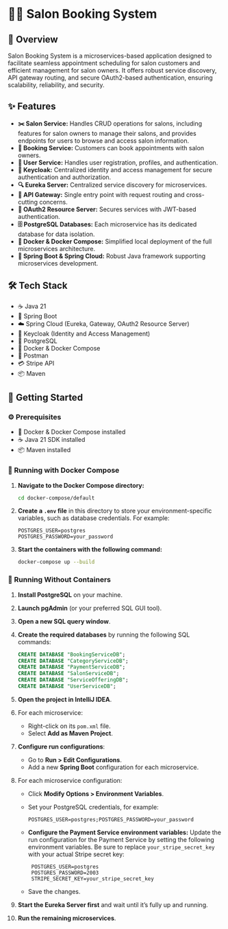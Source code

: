 # 💇‍♀️ Salon Booking System

## 📖 Overview

Salon Booking System is a microservices-based application designed to facilitate seamless appointment scheduling for salon customers and efficient management for salon owners. It offers robust service discovery, API gateway routing, and secure OAuth2-based authentication, ensuring scalability, reliability, and security.

## ✨ Features

- **✂️ Salon Service:** Handles CRUD operations for salons, including features for salon owners to manage their salons, and provides endpoints for users to browse and access salon information.
- **📅 Booking Service:** Customers can book appointments with salon owners.
- **👤 User Service:** Handles user registration, profiles, and authentication.
- **🔑 Keycloak:** Centralized identity and access management for secure authentication and authorization.
- **🔍 Eureka Server:** Centralized service discovery for microservices.
- **🚪 API Gateway:** Single entry point with request routing and cross-cutting concerns.
- **🔐 OAuth2 Resource Server:** Secures services with JWT-based authentication.
- **🗄️ PostgreSQL Databases:** Each microservice has its dedicated database for data isolation.
- **🐳 Docker & Docker Compose:** Simplified local deployment of the full microservices architecture.
- **🌱 Spring Boot & Spring Cloud:** Robust Java framework supporting microservices development.

## 🛠️ Tech Stack

- ☕ Java 21
- 🌱 Spring Boot
- ☁️ Spring Cloud (Eureka, Gateway, OAuth2 Resource Server)
- 🔐 Keycloak (Identity and Access Management)
- 🐘 PostgreSQL
- 🐳 Docker & Docker Compose
- 🧪 Postman
- 💳 Stripe API
- 📦 Maven

## 🚀 Getting Started

### ⚙️ Prerequisites

- 🐳 Docker & Docker Compose installed
- ☕ Java 21 SDK installed
- 📦 Maven installed

### 🐳 Running with Docker Compose

1. **Navigate to the Docker Compose directory:**

   ```bash
   cd docker-compose/default
   ```

2. **Create a `.env` file** in this directory to store your environment-specific variables, such as database credentials. For example:

   ```
   POSTGRES_USER=postgres
   POSTGRES_PASSWORD=your_password
   ```

3. **Start the containers with the following command:**

   ```bash
   docker-compose up --build
   ```

### 🔧 Running Without Containers

1. **Install PostgreSQL** on your machine.

2. **Launch pgAdmin** (or your preferred SQL GUI tool).

3. **Open a new SQL query window**.

4. **Create the required databases** by running the following SQL commands:

   ```sql
   CREATE DATABASE "BookingServiceDB";
   CREATE DATABASE "CategoryServiceDB";
   CREATE DATABASE "PaymentServiceDB";
   CREATE DATABASE "SalonServiceDB";
   CREATE DATABASE "ServiceOfferingDB";
   CREATE DATABASE "UserServiceDB";
   ```

5. **Open the project in IntelliJ IDEA**.

6. For each microservice:

   * Right-click on its `pom.xml` file.
   * Select **Add as Maven Project**.

7. **Configure run configurations**:

   * Go to **Run > Edit Configurations**.
   * Add a new **Spring Boot** configuration for each microservice.

8. For each microservice configuration:

   * Click **Modify Options > Environment Variables**.
   * Set your PostgreSQL credentials, for example:

     ```env
     POSTGRES_USER=postgres;POSTGRES_PASSWORD=your_password
     ```
   * **Configure the Payment Service environment variables:** Update the run configuration for the Payment Service by setting the following environment variables. Be sure to replace `your_stripe_secret_key` with your actual Stripe secret key:
     ```env
      POSTGRES_USER=postgres
      POSTGRES_PASSWORD=2003
      STRIPE_SECRET_KEY=your_stripe_secret_key
      ```
   * Save the changes.



11. **Start the Eureka Server first** and wait until it’s fully up and running.

12. **Run the remaining microservices**.
